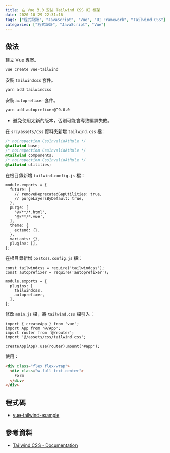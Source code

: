 ```yaml
---
title: 在 Vue 3.0 安裝 Tailwind CSS UI 框架
date: 2020-10-29 22:31:16
tags: ["程式設計", "JavaScript", "Vue", "UI Framework", "Tailwind CSS"]
categories: ["程式設計", "JavaScript", "Vue"]
---
```


## 做法

建立 Vue 專案。

```BASH
vue create vue-tailwind
```

安裝 `tailwindcss` 套件。

```BASH
yarn add tailwindcss
```

安裝 `autoprefixer` 套件。

```BASH
yarn add autoprefixer@^9.0.0
```

- 避免使用太新的版本，否則可能會導致編譯失敗。

在 `src/assets/css` 資料夾新增 `tailwind.css` 檔：

```CSS
/* noinspection CssInvalidAtRule */
@tailwind base;
/* noinspection CssInvalidAtRule */
@tailwind components;
/* noinspection CssInvalidAtRule */
@tailwind utilities;
```

在根目錄新增 `tailwind.config.js` 檔：

```JS
module.exports = {
  future: {
    // removeDeprecatedGapUtilities: true,
    // purgeLayersByDefault: true,
  },
  purge: [
    '@/**/*.html',
    '@/**/*.vue',
  ],
  theme: {
    extend: {},
  },
  variants: {},
  plugins: [],
};
```

在根目錄新增 `postcss.config.js` 檔：

```JS
const tailwindcss = require('tailwindcss');
const autoprefixer = require('autoprefixer');

module.exports = {
  plugins: [
    tailwindcss,
    autoprefixer,
  ],
};
```

修改 `main.js` 檔，將 `tailwind.css` 檔引入：

```JS
import { createApp } from 'vue';
import App from '@/App';
import router from '@/router';
import '@/assets/css/tailwind.css';

createApp(App).use(router).mount('#app');
```

使用：

```HTML
<div class="flex flex-wrap">
  <div class="w-full text-center">
    Form
  </div>
</div>
```

## 程式碼

- [vue-tailwind-example](https://github.com/memochou1993/vue-tailwind-example)

## 參考資料

- [Tailwind CSS - Documentation](https://tailwindcss.com/docs/installation)
